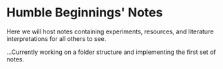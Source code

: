# Humble Beginnings' Notes
Here we will host notes containing experiments, resources, and literature interpretations for all others to see.


...Currently working on a folder structure and implementing the first set of notes.
